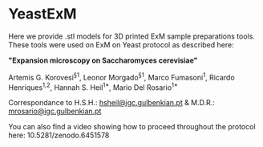 # YeastExM
Here we provide .stl models for 3D printed ExM sample preparations tools. These tools were used on ExM on Yeast protocol as described here:

**"Expansion microscopy on Saccharomyces cerevisiae"**

Artemis G. Korovesi<sup>§1</sup>, Leonor Morgado<sup>§1</sup>, Marco Fumasoni<sup>1</sup>, Ricardo Henriques<sup>1,2</sup>, Hannah S. Heil<sup>1*</sup>, Mario Del Rosario<sup>1*</sup>

Correspondance to H.S.H.: hsheil@igc.gulbenkian.pt & M.D.R.: mrosario@igc.gulbenkian.pt

You can also find a video showing how to proceed throughout the protocol here: 10.5281/zenodo.6451578 

